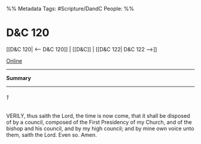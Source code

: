 %% Metadata
Tags: #Scripture/DandC
People: 
%%
# D&C 120
[[D&C 120| <-- D&C 120]] | [[D&C]] | [[D&C 122| D&C 122 -->]]

[Online](https://churchofjesuschrist.org/study/scriptures/dc-testament/dc/120?lang=eng)

---
__Summary__



---
###### 1
VERILY, thus saith the Lord, the time is now come, that it shall be disposed of by a council, composed of the First Presidency of my Church, and of the bishop and his council, and by my high council; and by mine own voice unto them, saith the Lord. Even so. Amen.




